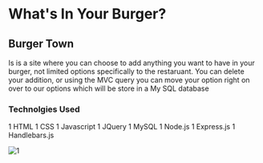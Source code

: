 # What's In Your Burger?

## Burger Town
Is is a site where you can choose to add anything you want to have in your burger, not limited options specifically to the restaruant. You can delete your addition, or using the MVC query you can move your option right on over to our options which will be store in a My SQL database

### Technolgies Used
1 HTML
1 CSS
1 Javascript
1 JQuery
1 MySQL
1 Node.js
1 Express.js
1 Handlebars.js

![1](https://user-images.githubusercontent.com/41274613/48302789-d4399080-e4c6-11e8-83e8-9863fb3c7960.JPG)
